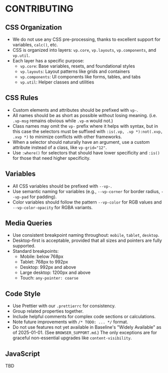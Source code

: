# CONTRIBUTING

## CSS Organization

* We do not use any CSS pre-processing, thanks to excellent support for variables, `calc()`, etc.
* CSS is organized into layers: `vp.core`, `vp.layouts`, `vp.components`, and `vp.util`.
* Each layer has a specific purpose:
  * `vp.core`: Base variables, resets, and foundational styles
  * `vp.layouts`: Layout patterns like grids and containers
  * `vp.components`: UI components like forms, tables, and tabs
  * `vp.util`: Helper classes and utilities

## CSS Rules

* Custom elements and attributes should be prefixed with `vp-`.
* All names should be as short as possible without losing meaning. (i.e. `.vp-msg` remains obvious while `.vp-m` would not.)
* Class names may omit the `vp-` prefix where it helps with syntax, but in this case the selectors must be suffixed with `:is(.vp, .vp *):not(.xvp, .xvp *)` to minimize conflicts with other frameworks.
* When a selector should naturally have an argument, use a custom attribute instead of a class, like `vp-grid="12"`.
* Use `:where()` for selectors that should have lower specificity and `:is()` for those that need higher specificity.

## Variables

* All CSS variables should be prefixed with `--vp-`.
* Use semantic naming for variables (e.g., `--vp-corner` for border radius, `--vp-pad` for padding).
* Color variables should follow the pattern `--vp-color` for RGB values and `--vp-color-opacity` for RGBA variants.

## Media Queries

* Use consistent breakpoint naming throughout: `mobile`, `tablet`, `desktop`.
* Desktop-first is acceptable, provided that all sizes and pointers are fully supported.
* Standard breakpoints:
  * Mobile: below 768px
  * Tablet: 768px to 992px
  * Desktop: 992px and above
  * Large desktop: 1200px and above
  * Touch: `any-pointer: coarse`

## Code Style

* Use Prettier with our `.prettierrc` for consistency.
* Group related properties together.
* Include helpful comments for complex code sections or calculations.
* Note future improvements with `/* TODO: ... */` format.
* Do not use features not yet available in Baseline's "Widely Available" as of 2025-01-01. (See `BROWSER_SUPPORT.md`.) The only exceptions are for graceful non-essential upgrades like `content-visibility`.

## JavaScript

TBD
